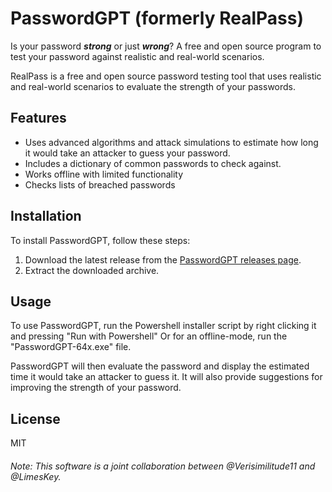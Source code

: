 # PasswordGPT (formerly RealPass)
Is your password **_strong_** or just **_wrong_**? A free and open source program to test your password against realistic and real-world scenarios.

RealPass is a free and open source password testing tool that uses realistic and real-world scenarios to evaluate the strength of your passwords.

## Features

- Uses advanced algorithms and attack simulations to estimate how long it would take an attacker to guess your password.
- Includes a dictionary of common passwords to check against.
- Works offline with limited functionality
- Checks lists of breached passwords

## Installation

To install PasswordGPT, follow these steps:

1. Download the latest release from the [PasswordGPT releases page](https://github.com/VerisimilitudeX/PasswordGPT/releases).
2. Extract the downloaded archive.

## Usage

To use PasswordGPT, run the Powershell installer script by right clicking it and pressing "Run with Powershell" Or for an offline-mode, run the "PasswordGPT-64x.exe" file.

PasswordGPT will then evaluate the password and display the estimated time it would take an attacker to guess it. It will also provide suggestions for improving the strength of your password.

## License
MIT

###### Note: This software is a joint collaboration between @Verisimilitude11 and @LimesKey. 
